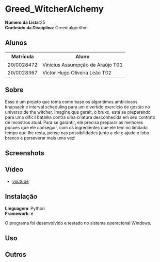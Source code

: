 # Greed_WitcherAlchemy

**Número da Lista**:25<br>
**Conteúdo da Disciplina**: Greed algorithm<br>

## Alunos
|Matrícula | Aluno |
| -- | -- |
| 20/0028472  |  Vinícius Assumpção de Araújo T01 |
| 20/0028367  |  Victor Hugo Oliveira Leão T02 |

## Sobre

Esse é um projeto que toma como base os algoritimos ambiciosos knapsack e interval scheduling para um divertido exercício de gestão no universo de the witcher. Imagine que geralt, o bruxo, está se preparando para uma difícil batalha contra uma criatura desconhecida em seu contrato de monstros atual. Para se garantir, ele precisa  preparar as melhores pocoes que ele conseguir, com os ingredientes que ele tem no limitado tempo que lhe resta, pense nas possibilidades junto a ele e ajude o lobo branco a perseverar mais uma vez!

## Screenshots



## Vídeo

- [youtube]()

## Instalação 
**Linguagem**: Python<br>
**Framework**: e<br>



O programa foi desenvolvido e testado no sistema operacional Windows.

## Uso 



## Outros 






